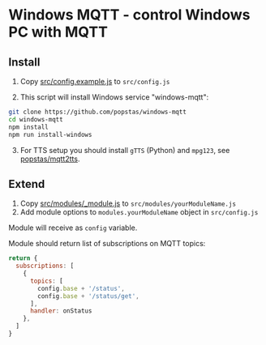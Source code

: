 # Windows MQTT - control Windows PC with MQTT

## Install
1. Copy [src/config.example.js](src/config.example.js) to `src/config.js`

2. This script will install Windows service "windows-mqtt":
``` sh
git clone https://github.com/popstas/windows-mqtt
cd windows-mqtt
npm install
npm run install-windows
```

3. For TTS setup you should install `gTTS` (Python) and `mpg123`, see [popstas/mqtt2tts](https://github.com/popstas/mqtt2tts#requirements).

## Extend
1. Copy [src/modules/_module.js](src/modules/_module.js) to `src/modules/yourModuleName.js`
2. Add module options to `modules.yourModuleName` object in `src/config.js`

Module will receive  as `config` variable.

Module should return list of subscriptions on MQTT topics:
``` js
return {
  subscriptions: [
    {
      topics: [
        config.base + '/status',
        config.base + '/status/get',
      ],
      handler: onStatus
    },
  ]
}
```
